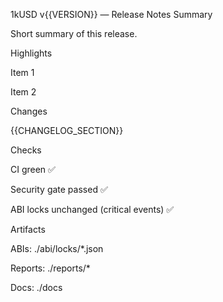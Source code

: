 
1kUSD v{{VERSION}} — Release Notes
Summary

Short summary of this release.

Highlights

Item 1

Item 2

Changes

{{CHANGELOG_SECTION}}

Checks

CI green ✅

Security gate passed ✅

ABI locks unchanged (critical events) ✅

Artifacts

ABIs: ./abi/locks/*.json

Reports: ./reports/*

Docs: ./docs
